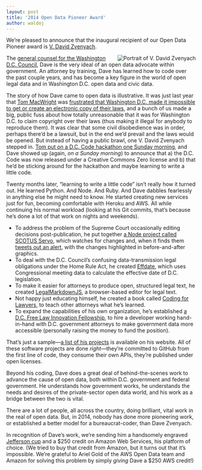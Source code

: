 ```yaml
---
layout: post
title: '2014 Open Data Pioneer Award'
author: waldoj
---
```


We’re pleased to announce that the inaugural recipient of our Open Data Pioneer award is [V. David Zvenyach](https://esq.io/).

<img src="https://usopendata.org/img/zvenyach.jpg" align="right" alt="Portrait of V. David Zvenyach" />

The [general counsel for the Washington D.C. Council](http://dccouncil.us/offices/office-of-the-general-counsel), Dave is the very ideal of an open data advocate within government. An attorney by training, Dave has learned how to code over the past couple years, and has become a key figure in the world of open legal data and in Washington D.C. open data and civic data.

The story of how Dave came to open data is illustrative. It was just last year that [Tom MacWright](http://www.macwright.org/) was [frustrated that Washington D.C. made it impossible to get or create an electronic copy of their laws](http://www.macwright.org/2013/02/20/you-cannot-have-the-code.html), and a bunch of us made a big, public fuss about how totally unreasonable that it was for Washington D.C. to claim copyright over their laws (thus making it illegal for anybody to reproduce them). It was clear that some civil disobedience was in order, perhaps there’d be a lawsuit, but in the end we’d prevail and the laws would be opened. But instead of having a public brawl, one V. David Zvenyach stepped in. [Tom put on a D.C. Code hackathon one Sunday morning](http://www.macwright.org/2013/04/16/dc-code-hackathon.html), and Dave showed up (again, _on a Sunday morning_) to announce that a) the D.C. Code was now released under a Creative Commons Zero license and b) that he’d be sticking around for the hackathon and maybe learning to write a little code.

Twenty months later, “learning to write a little code” isn’t really how it turned out. He learned Python. And Node. And Ruby. And Dave dabbles fearlessly in anything else he might need to know. He started creating new services just for fun, becoming comfortable with Heroku and AWS. All while continuing his normal workload (looking at his Git commits, that’s because he’s done a lot of that work on nights and weekends).

* To address the problem of the Supreme Court occasionally editing decisions post-publication, he put together [a Node project called SCOTUS Servo](https://github.com/vzvenyach/scotus-servo), which watches for changes and, when it finds them [tweets out an alert](https://twitter.com/scotus_servo), with the changes highlighted in before-and-after graphics.
* To deal with the D.C. Council’s confusing data-transmission legal obligations under the Home Rule Act, he created [Effdate](http://effdate.esq.io/), which uses Congressional meeting data to calculate the effective date of D.C. legislation.
* To make it easier for attorneys to produce open, structured legal text, he created [LegalMarkdownJS](http://legalmarkdown.com/), a browser-based editor for legal text.
* Not happy just educating himself, he created a book called [Coding for Lawyers](http://codingforlawyers.com/), to teach other attorneys what he’s learned.
* To expand the capabilities of his own organization, he’s established [a D.C. Free Law Innovation Fellowship](http://dccouncil.us/pages/an-experiment-in-government-innovationlegal-hackers-in-residence), to hire a developer working hand-in-hand with D.C. government attorneys to make government data more accessible (personally raising the money to fund the position).

That’s just a sample—[a list of his projects](https://esq.io/pages/projects.html) is available on his website. All of these software projects are done _right_—they’re committed to GitHub from the first line of code, they consume their own APIs, they’re published under open licenses.

Beyond his coding, Dave does a great deal of behind-the-scenes work to advance the cause of open data, both within D.C. government and federal government. He understands how government works, he understands the needs and desires of the private-sector open data world, and his work as a bridge between the two is vital.

There are a lot of people, all across the country, doing brilliant, vital work in the real of open data. But, in 2014, nobody has done more pioneering work, or established a better model for a bureaucrat-coder, than Dave Zvenyach.

In recognition of Dave’s work, we’re sending him a handsomely engraved [Jefferson cup](http://www.monticello.org/site/house-and-gardens/jefferson-cups) and a $250 credit on Amazon Web Services, his platform of choice. (We tried to buy that credit from Amazon, but it turns out that it’s impossible. We’re grateful to Ariel Gold of the AWS Open Data team and Amazon for solving this problem by simply _giving_ Dave a $250 AWS credit!)
